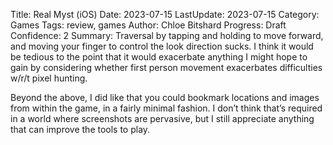 Title: Real Myst (iOS)
Date: 2023-07-15
LastUpdate: 2023-07-15
Category: Games
Tags: review, games
Author: Chloe Bitshard
Progress: Draft
Confidence: 2
Summary: Traversal by tapping and holding to move forward, and moving your finger to control the look direction sucks.  I think it would be tedious to the point that it would exacerbate anything I might hope to gain by considering whether first person movement exacerbates difficulties w/r/t pixel hunting.

Beyond the above, I did like that you could bookmark locations and images from within the game, in a fairly minimal fashion.  I don’t think that’s required in a world where screenshots are pervasive, but I still appreciate anything that can improve the tools to play.


